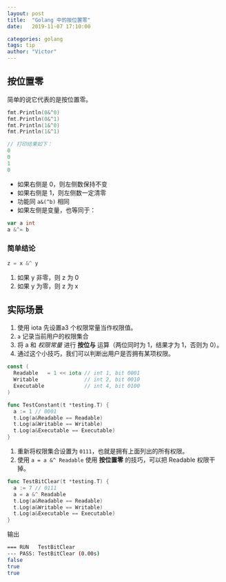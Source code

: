 ```yaml
---
layout: post
title:  "Golang 中的按位置零"
date:   2019-11-07 17:10:00

categories: golang
tags: tip
author: "Victor"
---
```


## 按位置零

简单的说它代表的是按位置零。

```go
fmt.Println(0&^0)
fmt.Println(0&^1)
fmt.Println(1&^0)
fmt.Println(1&^1)

// 打印结果如下：
0
0
1
0
```

* 如果右侧是 0，则左侧数保持不变
* 如果右侧是 1，则左侧数一定清零
* 功能同 `a&(^b)` 相同
* 如果左侧是变量，也等同于：

```go
var a int
a &^= b
```

### 简单结论

```go
z = x &^ y
```

1. 如果 y 非零，则 z 为 0
2. 如果 y 为零，则 z 为 x

## 实际场景

1. 使用 iota 先设置a3 个权限常量当作权限值。
2. `a` 记录当前用户的权限集合
3. 将 a 和 *权限常量* 进行 **按位与** 运算（两位同时为 1，结果才为 1，否则为 0）。
4. 通过这个小技巧，我们可以判断出用户是否拥有某项权限。

```go
const (
  Readable   = 1 << iota // int 1, bit 0001
  Writable               // int 2, bit 0010
  Executable             // int 4, bit 0100
)

func TestConstant(t *testing.T) {
  a := 1 // 0001
  t.Log(a&Readable == Readable)
  t.Log(a&Writable == Writable)
  t.Log(a&Executable == Executable)
}
```

1. 重新将权限集合设置为 `0111`，也就是拥有上面列出的所有权限。
2. 使用 `a = a &^ Readable` 使用 **按位置零** 的技巧，可以把 Readable 权限干掉。

```go
func TestBitClear(t *testing.T) {
  a := 7 // 0111
  a = a &^ Readable
  t.Log(a&Readable == Readable)
  t.Log(a&Writable == Writable)
  t.Log(a&Executable == Executable)
}
```

输出

```bash
=== RUN   TestBitClear
--- PASS: TestBitClear (0.00s)
false
true
true
```
